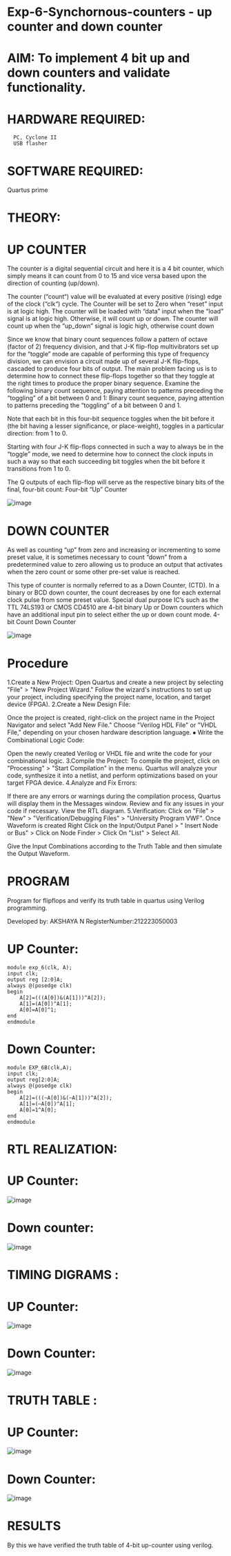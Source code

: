 # Exp-6-Synchornous-counters - up counter and down counter 

# AIM: To implement 4 bit up and down counters and validate  functionality. 

# HARDWARE REQUIRED:
```
  PC, Cyclone II
  USB flasher
```

# SOFTWARE REQUIRED: 
Quartus prime

# THEORY: 

# UP COUNTER 
The counter is a digital sequential circuit and here it is a 4 bit counter, which simply means it can count from 0 to 15 and vice versa based upon the direction of counting (up/down). 

The counter (“count“) value will be evaluated at every positive (rising) edge of the clock (“clk“) cycle.
The Counter will be set to Zero when “reset” input is at logic high.
The counter will be loaded with “data” input when the “load” signal is at logic high. Otherwise, it will count up or down.
The counter will count up when the “up_down” signal is logic high, otherwise count down

Since we know that binary count sequences follow a pattern of octave (factor of 2) frequency division, and that J-K flip-flop multivibrators set up for the “toggle” mode are capable of performing this type of frequency division, we can envision a circuit made up of several J-K flip-flops, cascaded to produce four bits of output.
The main problem facing us is to determine how to connect these flip-flops together so that they toggle at the right times to produce the proper binary sequence.
Examine the following binary count sequence, paying attention to patterns preceding the “toggling” of a bit between 0 and 1:
Binary count sequence, paying attention to patterns preceding the “toggling” of a bit between 0 and 1.

Note that each bit in this four-bit sequence toggles when the bit before it (the bit having a lesser significance, or place-weight), toggles in a particular direction: from 1 to 0.



 
 

Starting with four J-K flip-flops connected in such a way to always be in the “toggle” mode, we need to determine how to connect the clock inputs in such a way so that each succeeding bit toggles when the bit before it transitions from 1 to 0.

The Q outputs of each flip-flop will serve as the respective binary bits of the final, four-bit count:
Four-bit “Up” Counter

![image](https://user-images.githubusercontent.com/36288975/169644758-b2f4339d-9532-40c5-af40-8f4f8c942e2c.png)



#  DOWN COUNTER 

As well as counting “up” from zero and increasing or incrementing to some preset value, it is sometimes necessary to count “down” from a predetermined value to zero allowing us to produce an output that activates when the zero count or some other pre-set value is reached.

This type of counter is normally referred to as a Down Counter, (CTD). In a binary or BCD down counter, the count decreases by one for each external clock pulse from some preset value. Special dual purpose IC’s such as the TTL 74LS193 or CMOS CD4510 are 4-bit binary Up or Down counters which have an additional input pin to select either the up or down count mode.
4-bit Count Down Counter 

![image](https://user-images.githubusercontent.com/36288975/169644844-1a14e123-7228-4ed8-81a9-eb937dff4ac8.png)





# Procedure

1.Create a New Project: Open Quartus and create a new project by selecting "File" > "New Project Wizard." Follow the wizard's instructions to set up your project, including specifying the project name, location, and target device (FPGA). 2.Create a New Design File:

Once the project is created, right-click on the project name in the Project Navigator and select "Add New File." Choose "Verilog HDL File" or "VHDL File," depending on your chosen hardware description language. ⦁ Write the Combinational Logic Code:

Open the newly created Verilog or VHDL file and write the code for your combinational logic. 3.Compile the Project: To compile the project, click on "Processing" > "Start Compilation" in the menu. Quartus will analyze your code, synthesize it into a netlist, and perform optimizations based on your target FPGA device. 4.Analyze and Fix Errors:

If there are any errors or warnings during the compilation process, Quartus will display them in the Messages window. Review and fix any issues in your code if necessary. View the RTL diagram. 5.Verification: Click on "File" > "New" > "Verification/Debugging Files" > "University Program VWF". Once Waveform is created Right Click on the Input/Output Panel > " Insert Node or Bus" > Click on Node Finder > Click On "List" > Select All.

Give the Input Combinations according to the Truth Table and then simulate the Output Waveform.



# PROGRAM 

Program for flipflops  and verify its truth table in quartus using Verilog programming. 

Developed by: AKSHAYA N
RegisterNumber:212223050003 

# UP Counter: 
```
module exp_6(clk, A);
input clk;
output reg [2:0]A;
always @(posedge clk)
begin
	A[2]=(((A[0])&(A[1]))^A[2]);
	A[1]=(A[0])^A[1];
	A[0]=A[0]^1;
end
endmodule
```
# Down Counter:
```
module EXP_6B(clk,A);
input clk;
output reg[2:0]A;
always @(posedge clk)
begin
	A[2]=(((~A[0])&(~A[1]))^A[2]);
	A[1]=(~A[0])^A[1];
	A[0]=1^A[0];
end
endmodule
```



# RTL REALIZATION:

# UP Counter:
![image](https://github.com/Akshaya3563/Exp-7-Synchornous-counters-/assets/155092474/c4b08a5e-04fa-4de6-bd86-64bd2384680a)

# Down counter:
![image](https://github.com/Akshaya3563/Exp-7-Synchornous-counters-/assets/155092474/c8f86050-b98d-4a12-8bd5-974fa1e38f84)


# TIMING DIGRAMS :

# UP Counter:
![image](https://github.com/Akshaya3563/Exp-7-Synchornous-counters-/assets/155092474/e9438e09-9da2-44f8-8d54-6c5fd967348f)

# Down Counter:
 ![image](https://github.com/Akshaya3563/Exp-7-Synchornous-counters-/assets/155092474/befe7b01-d2e5-4680-a6af-f1d98853029c)


# TRUTH TABLE :

# UP Counter:
![image](https://github.com/Akshaya3563/Exp-7-Synchornous-counters-/assets/155092474/94f9b71c-100a-4741-ba19-d1a886ae92a9)

# Down Counter:
![image](https://github.com/Akshaya3563/Exp-7-Synchornous-counters-/assets/155092474/277afe9e-ab0d-4c66-b6c4-333f207c33b2)


# RESULTS  
By this we have verified the truth table of 4-bit up-counter using verilog.
